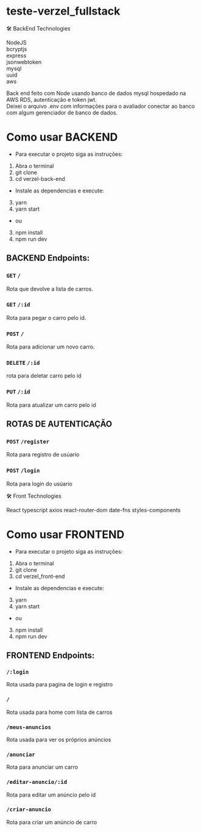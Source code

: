 # teste-verzel_fullstack

🛠 BackEnd Technologies

NodeJS <br />
bcryptjs <br />
express <br />
jsonwebtoken <br />
mysql <br />
uuid <br />
aws <br />


Back end feito com Node usando banco de dados mysql hospedado na AWS RDS, autenticação e token jwt. <br />
Deixei o arquivo .env com informações para o avaliador conectar ao banco com algum gerenciador de banco de dados.

Como usar BACKEND
=================

- Para executar o projeto siga as instruções:


1. Abra o terminal
2. git clone
3. cd verzel-back-end

- Instale as dependencias e execute:

3. yarn
4. yarn start

- ou

3. npm install
4. npm run dev



## BACKEND Endpoints:

### `GET` `/`

Rota que devolve a lista de carros.

### `GET` `/:id`

Rota para pegar o carro pelo id.

### `POST` `/`

Rota para adicionar um novo carro.

### `DELETE` `/:id`

rota para deletar carro pelo id

### `PUT` `/:id`

Rota para atualizar um carro pelo id

## ROTAS DE AUTENTICAÇÃO


### `POST` `/register`

Rota para registro de usúario


### `POST` `/login`

Rota para login do usúario




🛠 Front Technologies

React
typescript
axios
react-router-dom
date-fns
styles-components

Como usar FRONTEND
=================

- Para executar o projeto siga as instruções:


1. Abra o terminal
2. git clone
3. cd verzel_front-end

- Instale as dependencias e execute:

3. yarn
4. yarn start

- ou

3. npm install
4. npm run dev


## FRONTEND Endpoints:

### `/:login`

Rota usada para pagina de login e registro

### `/`

Rota usada para home com lista de carros

### `/meus-anuncios`

Rota usada para ver os próprios anúncios

### `/anunciar`

Rota para anunciar um carro

### `/editar-anuncio/:id`

Rota para editar um anúncio pelo id

### `/criar-anuncio`

Rota para criar um anúncio de carro
